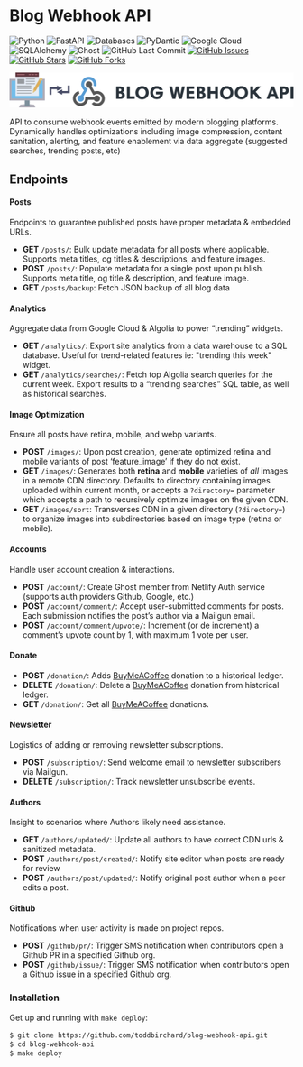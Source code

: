 # Blog Webhook API

![Python](https://img.shields.io/badge/Python-^3.9-blue.svg?logo=python&longCache=true&logoColor=white&colorB=5e81ac&style=flat-square&colorA=4c566a)
![FastAPI](https://img.shields.io/badge/FastAPI-^v0.87.0-blue.svg?longCache=true&logo=fastapi&style=flat-square&logoColor=white&colorB=5e81ac&colorA=4c566a)
![Databases](https://img.shields.io/badge/Databases-^0.7.0-blue.svg?logo=python&longCache=true&logoColor=white&colorB=5e81ac&style=flat-square&colorA=4c566a)
![PyDantic](https://img.shields.io/badge/Pydantic-^v1.10.4-blue.svg?longCache=true&logo=python&style=flat-square&logoColor=white&colorB=5e81ac&colorA=4c566a)
![Google Cloud](https://img.shields.io/badge/Google--Cloud-^v0.34.0-lightgrey.svg?longCache=true&style=flat-square&logo=googlecloud&logoColor=white&colorB=5e81ac&colorA=4c566a)
![SQLAlchemy](https://img.shields.io/badge/SQLAlchemy-^1.4.45-red.svg?longCache=true&style=flat-square&logo=scala&logoColor=white&colorA=4c566a&colorB=bf616a)
![Ghost](https://img.shields.io/badge/Ghost-^v5.0.0-lightgrey.svg?longCache=true&style=flat-square&logo=ghost&logoColor=white&colorB=656c82&colorA=4c566a)
![GitHub Last Commit](https://img.shields.io/github/last-commit/google/skia.svg?style=flat-square&colorA=4c566a&logo=GitHub&colorB=a3be8c)
[![GitHub Issues](https://img.shields.io/github/issues/toddbirchard/blog-webhook-api.svg?style=flat-square&colorA=4c566a&logo=GitHub&colorB=ebcb8b)](https://github.com/toddbirchard/blog-webhook-api/issues)
[![GitHub Stars](https://img.shields.io/github/stars/toddbirchard/blog-webhook-api.svg?style=flat-square&colorA=4c566a&logo=GitHub&colorB=ebcb8b)](https://github.com/toddbirchard/blog-webhook-api/stargazers)
[![GitHub Forks](https://img.shields.io/github/forks/toddbirchard/blog-webhook-api.svg?style=flat-square&colorA=4c566a&logo=GitHub&colorB=ebcb8b)](https://github.com/toddbirchard/blog-webhook-api/network)

![Jamstack Automation API](./.github/blog-webhook-api@2x.png?raw=true)

API to consume webhook events emitted by modern blogging platforms. Dynamically handles optimizations including image compression, content sanitation, alerting, and feature enablement via data aggregate (suggested searches, trending posts, etc)

## Endpoints

#### Posts

Endpoints to guarantee published posts have proper metadata & embedded URLs.

  * **GET** `/posts/`: Bulk update metadata for all posts where applicable. Supports meta titles, og titles & descriptions, and feature images.
  * **POST** `/posts/`: Populate metadata for a single post upon publish. Supports meta title, og title & description, and feature image.
  * **GET** `/posts/backup`: Fetch JSON backup of all blog data
  
#### Analytics

Aggregate data from Google Cloud & Algolia to power “trending” widgets.

  * **GET** `/analytics/`: Export site analytics from a data warehouse to a SQL database. Useful for trend-related features ie: "trending this week" widget.
  * **GET** `/analytics/searches/`: Fetch top Algolia search queries for the current week. Export results to a “trending searches” SQL table, as well as historical searches.
  
#### Image Optimization

Ensure all posts have retina, mobile, and webp variants. 

  * **POST** `/images/`: Upon post creation, generate optimized retina and mobile variants of post ‘feature_image’ if they do not exist.
  * **GET** `/images/`: Generates both **retina** and **mobile** varieties of _all_ images in a remote CDN directory. Defaults to directory containing images uploaded within current month, or accepts a `?directory=` parameter which accepts a path to recursively optimize images on the given CDN.
  * **GET** `/images/sort`: Transverses CDN in a given directory (`?directory=`) to organize images into subdirectories based on image type (retina or mobile).

#### Accounts

Handle user account creation & interactions.

  * **POST** `/account/`: Create Ghost member from Netlify Auth service (supports auth providers Github, Google, etc.)
  * **POST** `/account/comment/`: Accept user-submitted comments for posts. Each submission notifies the post’s author via a Mailgun email.
  * **POST** `/account/comment/upvote/`: Increment (or de increment) a comment’s upvote count by 1, with maximum 1 vote per user.

#### Donate

  * **POST** `/donation/`: Adds [BuyMeACoffee](https://www.buymeacoffee.com/hackersslackers) donation to a historical ledger.
  * **DELETE** `/donation/`: Delete a [BuyMeACoffee](https://www.buymeacoffee.com/hackersslackers) donation from historical ledger.
  * **GET** `/donation/`: Get all [BuyMeACoffee](https://www.buymeacoffee.com/hackersslackers) donations.


#### Newsletter

Logistics of adding or removing newsletter subscriptions.

  * **POST** `/subscription/`: Send welcome email to newsletter subscribers via Mailgun.
  * **DELETE** `/subscription/`: Track newsletter unsubscribe events.

#### Authors

Insight to scenarios where Authors likely need assistance.

 * **GET** `/authors/updated/`: Update all authors to have correct CDN urls & sanitized metadata.
 * **POST** `/authors/post/created/`: Notify site editor when posts are ready for review
 * **POST** `/authors/post/updated/`: Notify original post author when a peer edits a post.

#### Github

Notifications when user activity is made on project repos.

  *  **POST** `/github/pr/`: Trigger SMS notification when contributors open a Github PR in a specified Github org.
  *  **POST** `/github/issue/`: Trigger SMS notification when contributors open a Github issue in a specified Github org.

### Installation

Get up and running with `make deploy`:

```shell
$ git clone https://github.com/toddbirchard/blog-webhook-api.git
$ cd blog-webhook-api
$ make deploy
``` 
